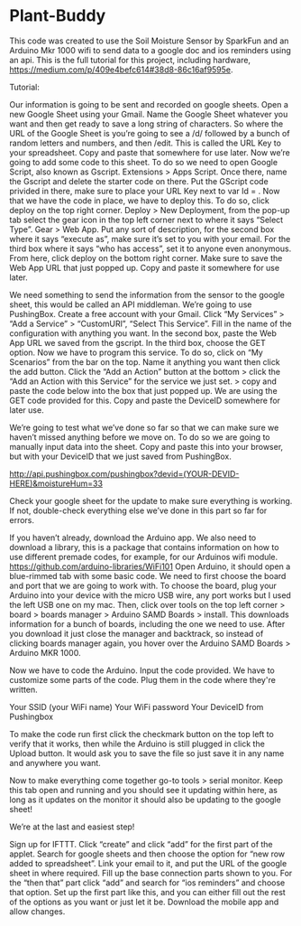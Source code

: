 # Plant-Buddy
This code was created to use the Soil Moisture Sensor by SparkFun and an Arduino Mkr 1000 wifi to send data to a google doc and ios reminders using an api. 
This is the full tutorial for this project, including hardware, https://medium.com/p/409e4befc614#38d8-86c16af9595e. 

Tutorial: 

Our information is going to be sent and recorded on google sheets. Open a new Google Sheet using your Gmail. Name the Google Sheet whatever you want and then get ready to save a long string of characters. So where the URL of the Google Sheet is you’re going to see a /d/ followed by a bunch of random letters and numbers, and then /edit. This is called the URL Key to your spreadsheet. Copy and paste that somewhere for use later. Now we’re going to add some code to this sheet. To do so we need to open Google Script, also known as Gscript. Extensions > Apps Script. Once there, name the Gscript and delete the starter code on there. Put the GScript code privided in there, make sure to place your URL Key next to var Id = .  Now that we have the code in place, we have to deploy this. To do so, click deploy on the top right corner. Deploy > New Deployment, from the pop-up tab select the gear icon in the top left corner next to where it says “Select Type”. Gear > Web App. Put any sort of description, for the second box where it says “execute as”, make sure it’s set to you with your email. For the third box where it says “who has access”, set it to anyone even anonymous. From here, click deploy on the bottom right corner. Make sure to save the Web App URL that just popped up. Copy and paste it somewhere for use later.

We need something to send the information from the sensor to the google sheet, this would be called an API middleman. We’re going to use PushingBox.
Create a free account with your Gmail. Click “My Services” > “Add a Service” > “CustomURl”, “Select This Service”. Fill in the name of the configuration with anything you want. In the second box, paste the Web App URL we saved from the gscript. In the third box, choose the GET option. Now we have to program this service. To do so, click on “My Scenarios” from the bar on the top. Name it anything you want then click the add button. Click the “Add an Action” button at the bottom > click the “Add an Action with this Service” for the service we just set. > copy and paste the code below into the box that just popped up. We are using the GET code provided for this. Copy and paste the DeviceID somewhere for later use.

We’re going to test what we’ve done so far so that we can make sure we haven’t missed anything before we move on. To do so we are going to manually input data into the sheet. Copy and paste this into your browser, but with your DeviceID that we just saved from PushingBox.

http://api.pushingbox.com/pushingbox?devid=(YOUR-DEVID-HERE)&moistureHum=33

Check your google sheet for the update to make sure everything is working. If not, double-check everything else we’ve done in this part so far for errors.

If you haven’t already, download the Arduino app. We also need to download a library, this is a package that contains information on how to use different premade codes, for example, for our Arduinos wifi module.
https://github.com/arduino-libraries/WiFi101
Open Arduino, it should open a blue-rimmed tab with some basic code. We need to first choose the board and port that we are going to work with. To choose the board, plug your Arduino into your device with the micro USB wire, any port works but I used the left USB one on my mac. Then, click over tools on the top left corner > board > boards manager > Arduino SAMD Boards > install. This downloads information for a bunch of boards, including the one we need to use. After you download it just close the manager and backtrack, so instead of clicking boards manager again, you hover over the Arduino SAMD Boards > Arduino MKR 1000. 

Now we have to code the Arduino. Input the code provided.  We have to customize some parts of the code. Plug them in the code where they're written.

Your SSID (your WiFi name)
Your WiFi password
Your DeviceID from Pushingbox

To make the code run first click the checkmark button on the top left to verify that it works, then while the Arduino is still plugged in click the Upload button. It would ask you to save the file so just save it in any name and anywhere you want.

Now to make everything come together go-to tools > serial monitor. Keep this tab open and running and you should see it updating within here, as long as it updates on the monitor it should also be updating to the google sheet!

We’re at the last and easiest step!

Sign up for IFTTT. Click “create” and click “add” for the first part of the applet. Search for google sheets and then choose the option for “new row added to spreadsheet”. Link your email to it, and put the URL of the google sheet in where required. Fill up the base connection parts shown to you. For the “then that” part click “add” and search for “ios reminders” and choose that option. Set up the first part like this, and you can either fill out the rest of the options as you want or just let it be. Download the mobile app and allow changes.
